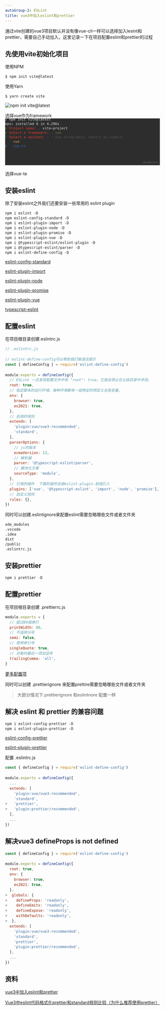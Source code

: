 ```yaml
---
autoGroup-2: ESLint
title: vue3中加入eslint和prettier
---
```

通过vite创建的vue3项目默认并没有像vue-cli一样可以选择加入lesint和prettier，需要自己手动加入，这里记录一下在项目配置eslint和prettier的过程

## 先使用vite初始化项目
使用NPM

```shell
$ npm init vite@latest
```
使用Yarn
```shell
$ yarn create vite
```
![npm init vite@latest](./image/925e205da2fe4537b4ed929da584b661_tplv-k3u1fbpfcp-zoom-in-crop-mark_4536_0_0_0.jpg)

选择vue作为framework
![framework](./images/1831ca5b21bf4b08a289447a87426557_tplv-k3u1fbpfcp-zoom-in-crop-mark_4536_0_0_0.jpg)

选择vue-te

## 安装eslint
除了安装eslint之外我们还要安装一些常用的 eslint plugin
```shell
npm i eslint -D
npm eslint-config-standard -D
npm i eslint-plugin-import -D
npm i eslint-plugin-node -D
npm i eslint-plugin-promise -D
npm i eslint-plugin-vue -D
npm i @typescript-eslint/eslint-plugin -D
npm i @typescript-eslint/parser -D
npm i eslint-define-config -D
```
[eslint-config-standard](https://github.com/standard/eslint-config-standard)

[eslint-plugin-import](https://github.com/import-js/eslint-plugin-import)

[eslint-plugin-node](https://github.com/mysticatea/eslint-plugin-node)

[eslint-plugin-promise](https://github.com/xjamundx/eslint-plugin-promise)

[eslint-plugin-vue](https://github.com/vuejs/eslint-plugin-vue)

[typescript-eslint](https://github.com/typescript-eslint/typescript-eslint)

## 配置eslint
在项目根目录创建.eslintrc.js
```js
// .eslintrc.js
​
// eslint-define-config可以帮助我们做语法提示
const { defineConfig } = require('eslint-define-config')
​
module.exports = defineConfig({
  // ESLint 一旦发现配置文件中有 "root": true，它就会停止在父级目录中寻找。
  root: true,
  // 指定脚本的运行环境。每种环境都有一组特定的预定义全局变量。
  env: {
    browser: true,
    es2021: true,
  },
  // 启用的规则
  extends: [
    'plugin:vue/vue3-recommended',
    'standard',
  ],
  parserOptions: {
    // js的版本
    ecmaVersion: 13,
    // 解析器
    parser: '@typescript-eslint/parser',
    // 模块化方案
    sourceType: 'module',
  },
  // 引用的插件  下载的插件去掉eslint-plugin-前缀引入
  plugins: ['vue', '@typescript-eslint', 'import', 'node', 'promise'],
  // 自定义规则
  rules: {},
})
```
同时可以创建.eslintignore来配置eslint需要忽略哪些文件或者文件夹
```
ode_modules
.vscode
.idea
dist
/public
.eslintrc.js
```
## 安装prettier
```js
npm i prettier -D
```
## 配置prettier
在项目根目录创建 .prettierrc.js
```js
module.exports = {
  // 超过80就换行
  printWidth: 80,
  // 不适用分号
  semi: false,
  // 使用单引号
  singleQuote: true,
  // 对象的最后一项加逗号
  trailingComma: 'all',
}
```
[更多配置项](https://prettier.io/docs/en/options.html)

同时可以创建 .prettierignore 来配置prettire需要忽略哪些文件或者文件夹

> 大部分情况下.prettierignore 和eslintnore 配置一样

## 解决 eslint 和 prettier 的兼容问题

```shell
npm i eslint-config-prettier -D
npm i eslint-plugin-prettier -D
```
[eslint-config-prettier](https://github.com/prettier/eslint-config-prettier)

[eslint-plugin-prettier](https://github.com/prettier/eslint-plugin-prettier)

配置 .eslintrc.js
```js
const { defineConfig } = require('eslint-define-config')
​
module.exports = defineConfig({
  ...
  extends: [
    'plugin:vue/vue3-recommended',
    'standard',
+   'prettier',
+   'plugin:prettier/recommended',
  ],
  ...
})
```
## 解决vue3 defineProps is not defined
```js
const { defineConfig } = require('eslint-define-config')
​
module.exports = defineConfig({
  root: true,
  env: {
    browser: true,
    es2021: true,
  },
+  globals: {
+    defineProps: 'readonly',
+    defineEmits: 'readonly',
+    defineExpose: 'readonly',
+    withDefaults: 'readonly',
+  },
  extends: [
    'plugin:vue/vue3-recommended',
    'standard',
    'prettier',
    'plugin:prettier/recommended',
  ],
  ...
})
```

## 资料
[vue3中加入eslint和prettier](https://juejin.cn/post/7021464780242321439#heading-3)

[Vue3中eslint代码格式化prettier和standard规则比较（为什么推荐使用prettier）](https://blog.csdn.net/qq_21567385/article/details/109136668)